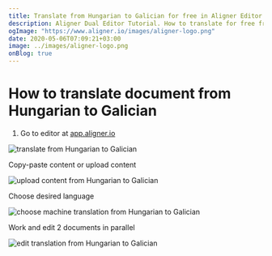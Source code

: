 ```yaml
---
title: Translate from Hungarian to Galician for free in Aligner Editor
description: Aligner Dual Editor Tutorial. How to translate for free from Hungarian to Galician. Aligner is multilingual document management platform. 
ogImage: "https://www.aligner.io/images/aligner-logo.png"
date: 2020-05-06T07:09:21+03:00
image: ../images/aligner-logo.png
onBlog: true
---
```


# How to translate document from Hungarian to Galician

1. Go to editor at [app.aligner.io](https://app.aligner.io "Aligner App web page")

![translate from Hungarian to Galician](../aligner-blank-editor.png "translate from Hungarian to Galician")

Copy-paste content or upload content

![upload content from Hungarian to Galician](../aligner-uploaded-document.png "upload content from Hungarian to Galician")

Choose desired language

![choose machine translation from Hungarian to Galician](../aligner-language-dropdown.png "choose machine translation from Hungarian to Galician")

Work and edit 2 documents in parallel

![edit translation from Hungarian to Galician](../aligner-double-sitded-editor.png "edit translation from Hungarian to Galician")

